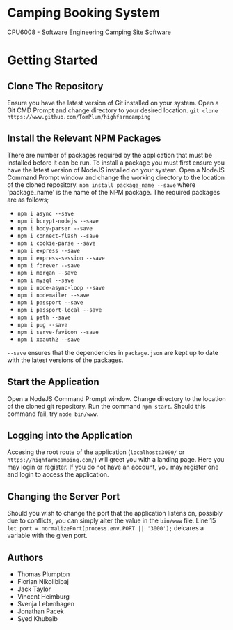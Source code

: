 # Camping Booking System
CPU6008 - Software Engineering Camping Site Software

# Getting Started
## Clone The Repository
Ensure you have the latest version of Git installed on your system. Open a Git CMD Prompt and change directory to your desired location.
`git clone https://www.github.com/TomPlum/highfarmcamping`

## Install the Relevant NPM Packages
There are number of packages required by the application that must be installed before it can be run. To install a package you must first ensure you have the latest version of NodeJS installed on your system. Open a NodeJS Command Prompt window and change the working directory to the location of the cloned repository. `npm install package_name --save` where 'package_name' is the name of the NPM package. The required packages are as follows;
* `npm i async --save`
* `npm i bcrypt-nodejs --save`
* `npm i body-parser --save`
* `npm i connect-flash --save`
* `npm i cookie-parse --save`
* `npm i express --save`
* `npm i express-session --save`
* `npm i forever --save`
* `npm i morgan --save`
* `npm i mysql --save`
* `npm i node-async-loop --save`
* `npm i nodemailer --save`
* `npm i passport --save`
* `npm i passport-local --save`
* `npm i path --save`
* `npm i pug --save`
* `npm i serve-favicon --save`
* `npm i xoauth2 --save`

`--save` ensures that the dependencies in `package.json` are kept up to date with the latest versions of the packages.

## Start the Application
Open a NodeJS Command Prompt window. Change directory to the location of the cloned git repository. Run the command `npm start`. Should this command fail, try `node bin/www`.

## Logging into the Application
Accesing the root route of the application (`localhost:3000/` or `https://highfarmcamping.com/`) will greet you with a landing page. Here you may login or register. If you do not have an account, you may register one and login to access the application.

## Changing the Server Port
Should you wish to change the port that the application listens on, possibly due to conflicts, you can simply alter the value in the `bin/www` file. Line 15 `let port = normalizePort(process.env.PORT || '3000');` delcares a variable with the given port.

## Authors
* Thomas Plumpton
* Florian Nikollbibaj
* Jack Taylor
* Vincent Heimburg
* Svenja Lebenhagen
* Jonathan Pacek
* Syed Khubaib
